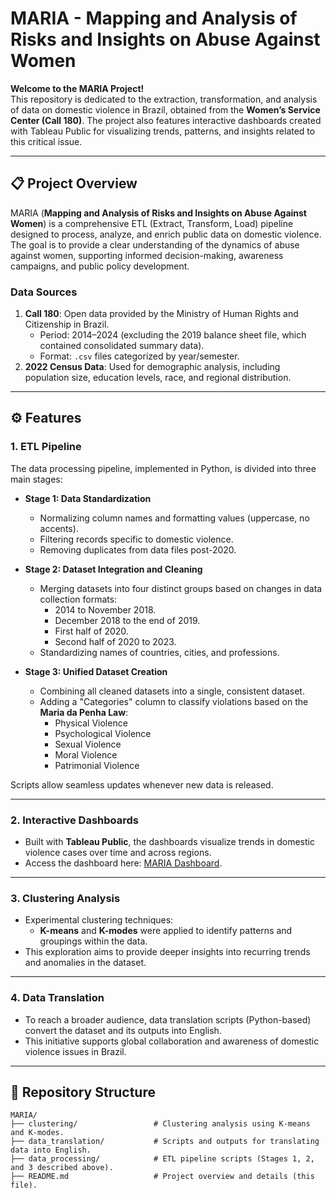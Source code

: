 # MARIA - Mapping and Analysis of Risks and Insights on Abuse Against Women

**Welcome to the MARIA Project!**  
This repository is dedicated to the extraction, transformation, and analysis of data on domestic violence in Brazil, obtained from the **Women’s Service Center (Call 180)**. The project also features interactive dashboards created with Tableau Public for visualizing trends, patterns, and insights related to this critical issue.

---

## 📋 Project Overview

MARIA (**Mapping and Analysis of Risks and Insights on Abuse Against Women**) is a comprehensive ETL (Extract, Transform, Load) pipeline designed to process, analyze, and enrich public data on domestic violence. The goal is to provide a clear understanding of the dynamics of abuse against women, supporting informed decision-making, awareness campaigns, and public policy development.

### Data Sources
1. **Call 180**: Open data provided by the Ministry of Human Rights and Citizenship in Brazil.  
   - Period: 2014–2024 (excluding the 2019 balance sheet file, which contained consolidated summary data).
   - Format: `.csv` files categorized by year/semester.
2. **2022 Census Data**: Used for demographic analysis, including population size, education levels, race, and regional distribution.

---

## ⚙️ Features

### 1. ETL Pipeline
The data processing pipeline, implemented in Python, is divided into three main stages:  
- **Stage 1: Data Standardization**  
  - Normalizing column names and formatting values (uppercase, no accents).  
  - Filtering records specific to domestic violence.  
  - Removing duplicates from data files post-2020.

- **Stage 2: Dataset Integration and Cleaning**  
  - Merging datasets into four distinct groups based on changes in data collection formats:  
    - 2014 to November 2018.  
    - December 2018 to the end of 2019.  
    - First half of 2020.  
    - Second half of 2020 to 2023.  
  - Standardizing names of countries, cities, and professions.

- **Stage 3: Unified Dataset Creation**  
  - Combining all cleaned datasets into a single, consistent dataset.  
  - Adding a "Categories" column to classify violations based on the **Maria da Penha Law**:  
    - Physical Violence  
    - Psychological Violence  
    - Sexual Violence  
    - Moral Violence  
    - Patrimonial Violence  

Scripts allow seamless updates whenever new data is released.

---

### 2. Interactive Dashboards
- Built with **Tableau Public**, the dashboards visualize trends in domestic violence cases over time and across regions.  
- Access the dashboard here: [MARIA Dashboard](https://public.tableau.com/app/profile/isabel.manssour4994/viz/MARIAEnglish/Incio).

---

### 3. Clustering Analysis
- Experimental clustering techniques:
  - **K-means** and **K-modes** were applied to identify patterns and groupings within the data.  
- This exploration aims to provide deeper insights into recurring trends and anomalies in the dataset.

---

### 4. Data Translation
- To reach a broader audience, data translation scripts (Python-based) convert the dataset and its outputs into English.  
- This initiative supports global collaboration and awareness of domestic violence issues in Brazil.

---

## 📁 Repository Structure

```plaintext
MARIA/
├── clustering/                 # Clustering analysis using K-means and K-modes.
├── data_translation/           # Scripts and outputs for translating data into English.
├── data_processing/            # ETL pipeline scripts (Stages 1, 2, and 3 described above).
├── README.md                   # Project overview and details (this file).
